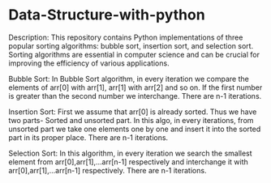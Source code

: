 # Data-Structure-with-python
Description:
This repository contains Python implementations of three popular sorting algorithms: bubble sort, insertion sort, and selection sort. Sorting algorithms are essential in computer science and can be crucial for improving the efficiency of various applications.

Bubble Sort:
In Bubble Sort algorithm, in every iteration we compare the elements of arr[0] with arr[1], arr[1] with arr[2] and so on. If the first number is greater than the second number we interchange. There are n-1 iterations.

Insertion Sort:
First we assume that arr[0] is already sorted. Thus we have two parts- Sorted and unsorted part. In this algo, in every iterations, from unsorted part we take one elements one by one and insert it into the sorted part in its proper place. There are n-1 iterations.

Selection Sort:
In this algorithm, in every iteration we search the smallest element from arr[0],arr[1],...arr[n-1] respectively and interchange it with arr[0],arr[1],...arr[n-1] respectively. There are n-1 iterations.
